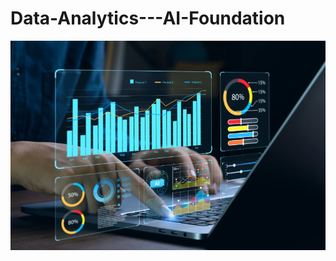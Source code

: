 # Data-Analytics---AI-Foundation

<p align="center">
    <img src="https://github.com/vpnsowmyame/Data-Analytics---AI-Foundation/blob/main/Data Analytics.png" width="900px" alt="Unwind AI">
</p>
